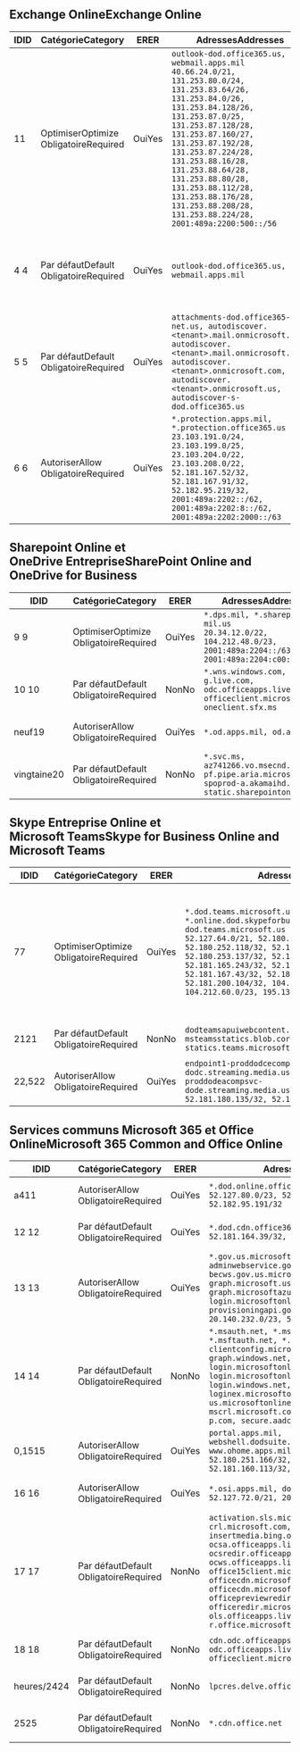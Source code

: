 <!--THIS FILE IS AUTOMATICALLY GENERATED. MANUAL CHANGES WILL BE OVERWRITTEN.-->
<!--Please contact the Office 365 Endpoints team with any questions.-->
<!--USGovDoD endpoints version 2020052800-->
<!--File generated 2020-06-13 17:00:10.1695-->

## <a name="exchange-online"></a><span data-ttu-id="98ca4-101">Exchange Online</span><span class="sxs-lookup"><span data-stu-id="98ca4-101">Exchange Online</span></span>

<span data-ttu-id="98ca4-102">ID</span><span class="sxs-lookup"><span data-stu-id="98ca4-102">ID</span></span> | <span data-ttu-id="98ca4-103">Catégorie</span><span class="sxs-lookup"><span data-stu-id="98ca4-103">Category</span></span> | <span data-ttu-id="98ca4-104">ER</span><span class="sxs-lookup"><span data-stu-id="98ca4-104">ER</span></span> | <span data-ttu-id="98ca4-105">Adresses</span><span class="sxs-lookup"><span data-stu-id="98ca4-105">Addresses</span></span> | <span data-ttu-id="98ca4-106">Ports</span><span class="sxs-lookup"><span data-stu-id="98ca4-106">Ports</span></span>
-- | -------------------- | --- | ---------------------------------------------------------------------------------------------------------------------------------------------------------------------------------------------------------------------------------------------------------------------------------------------------------------------------------------------------------------------------------------------- | -------------------------------
<span data-ttu-id="98ca4-107">1</span><span class="sxs-lookup"><span data-stu-id="98ca4-107">1</span></span> | <span data-ttu-id="98ca4-108">Optimiser</span><span class="sxs-lookup"><span data-stu-id="98ca4-108">Optimize</span></span><BR><span data-ttu-id="98ca4-109">Obligatoire</span><span class="sxs-lookup"><span data-stu-id="98ca4-109">Required</span></span> | <span data-ttu-id="98ca4-110">Oui</span><span class="sxs-lookup"><span data-stu-id="98ca4-110">Yes</span></span> | `outlook-dod.office365.us, webmail.apps.mil`<BR>`40.66.24.0/21, 131.253.80.0/24, 131.253.83.64/26, 131.253.84.0/26, 131.253.84.128/26, 131.253.87.0/25, 131.253.87.128/28, 131.253.87.160/27, 131.253.87.192/28, 131.253.87.224/28, 131.253.88.16/28, 131.253.88.64/28, 131.253.88.80/28, 131.253.88.112/28, 131.253.88.176/28, 131.253.88.208/28, 131.253.88.224/28, 2001:489a:2200:500::/56` | <span data-ttu-id="98ca4-111">**TCP :** 443, 80</span><span class="sxs-lookup"><span data-stu-id="98ca4-111">**TCP:** 443, 80</span></span>
<span data-ttu-id="98ca4-112">4 </span><span class="sxs-lookup"><span data-stu-id="98ca4-112">4</span></span> | <span data-ttu-id="98ca4-113">Par défaut</span><span class="sxs-lookup"><span data-stu-id="98ca4-113">Default</span></span><BR><span data-ttu-id="98ca4-114">Obligatoire</span><span class="sxs-lookup"><span data-stu-id="98ca4-114">Required</span></span> | <span data-ttu-id="98ca4-115">Oui</span><span class="sxs-lookup"><span data-stu-id="98ca4-115">Yes</span></span> | `outlook-dod.office365.us, webmail.apps.mil` | <span data-ttu-id="98ca4-116">**TCP :** 143, 25, 587, 993, 995</span><span class="sxs-lookup"><span data-stu-id="98ca4-116">**TCP:** 143, 25, 587, 993, 995</span></span>
<span data-ttu-id="98ca4-117">5 </span><span class="sxs-lookup"><span data-stu-id="98ca4-117">5</span></span> | <span data-ttu-id="98ca4-118">Par défaut</span><span class="sxs-lookup"><span data-stu-id="98ca4-118">Default</span></span><BR><span data-ttu-id="98ca4-119">Obligatoire</span><span class="sxs-lookup"><span data-stu-id="98ca4-119">Required</span></span> | <span data-ttu-id="98ca4-120">Oui</span><span class="sxs-lookup"><span data-stu-id="98ca4-120">Yes</span></span> | `attachments-dod.office365-net.us, autodiscover.<tenant>.mail.onmicrosoft.com, autodiscover.<tenant>.mail.onmicrosoft.us, autodiscover.<tenant>.onmicrosoft.com, autodiscover.<tenant>.onmicrosoft.us, autodiscover-s-dod.office365.us` | <span data-ttu-id="98ca4-121">**TCP :** 443, 80</span><span class="sxs-lookup"><span data-stu-id="98ca4-121">**TCP:** 443, 80</span></span>
<span data-ttu-id="98ca4-122">6 </span><span class="sxs-lookup"><span data-stu-id="98ca4-122">6</span></span> | <span data-ttu-id="98ca4-123">Autoriser</span><span class="sxs-lookup"><span data-stu-id="98ca4-123">Allow</span></span><BR><span data-ttu-id="98ca4-124">Obligatoire</span><span class="sxs-lookup"><span data-stu-id="98ca4-124">Required</span></span> | <span data-ttu-id="98ca4-125">Oui</span><span class="sxs-lookup"><span data-stu-id="98ca4-125">Yes</span></span> | `*.protection.apps.mil, *.protection.office365.us`<BR>`23.103.191.0/24, 23.103.199.0/25, 23.103.204.0/22, 23.103.208.0/22, 52.181.167.52/32, 52.181.167.91/32, 52.182.95.219/32, 2001:489a:2202::/62, 2001:489a:2202:8::/62, 2001:489a:2202:2000::/63` | <span data-ttu-id="98ca4-126">**TCP :** 25, 443</span><span class="sxs-lookup"><span data-stu-id="98ca4-126">**TCP:** 25, 443</span></span>

## <a name="sharepoint-online-and-onedrive-for-business"></a><span data-ttu-id="98ca4-127">Sharepoint Online et OneDrive Entreprise</span><span class="sxs-lookup"><span data-stu-id="98ca4-127">SharePoint Online and OneDrive for Business</span></span>

<span data-ttu-id="98ca4-128">ID</span><span class="sxs-lookup"><span data-stu-id="98ca4-128">ID</span></span> | <span data-ttu-id="98ca4-129">Catégorie</span><span class="sxs-lookup"><span data-stu-id="98ca4-129">Category</span></span> | <span data-ttu-id="98ca4-130">ER</span><span class="sxs-lookup"><span data-stu-id="98ca4-130">ER</span></span> | <span data-ttu-id="98ca4-131">Adresses</span><span class="sxs-lookup"><span data-stu-id="98ca4-131">Addresses</span></span> | <span data-ttu-id="98ca4-132">Ports</span><span class="sxs-lookup"><span data-stu-id="98ca4-132">Ports</span></span>
-- | -------------------- | --- | ------------------------------------------------------------------------------------------------------------------- | ----------------
<span data-ttu-id="98ca4-133">9 </span><span class="sxs-lookup"><span data-stu-id="98ca4-133">9</span></span> | <span data-ttu-id="98ca4-134">Optimiser</span><span class="sxs-lookup"><span data-stu-id="98ca4-134">Optimize</span></span><BR><span data-ttu-id="98ca4-135">Obligatoire</span><span class="sxs-lookup"><span data-stu-id="98ca4-135">Required</span></span> | <span data-ttu-id="98ca4-136">Oui</span><span class="sxs-lookup"><span data-stu-id="98ca4-136">Yes</span></span> | `*.dps.mil, *.sharepoint-mil.us`<BR>`20.34.12.0/22, 104.212.48.0/23, 2001:489a:2204::/63, 2001:489a:2204:c00::/54` | <span data-ttu-id="98ca4-137">**TCP :** 443, 80</span><span class="sxs-lookup"><span data-stu-id="98ca4-137">**TCP:** 443, 80</span></span>
<span data-ttu-id="98ca4-138">10 </span><span class="sxs-lookup"><span data-stu-id="98ca4-138">10</span></span> | <span data-ttu-id="98ca4-139">Par défaut</span><span class="sxs-lookup"><span data-stu-id="98ca4-139">Default</span></span><BR><span data-ttu-id="98ca4-140">Obligatoire</span><span class="sxs-lookup"><span data-stu-id="98ca4-140">Required</span></span> | <span data-ttu-id="98ca4-141">Non</span><span class="sxs-lookup"><span data-stu-id="98ca4-141">No</span></span> | `*.wns.windows.com, g.live.com, odc.officeapps.live.com, officeclient.microsoft.com, oneclient.sfx.ms` | <span data-ttu-id="98ca4-142">**TCP :** 443, 80</span><span class="sxs-lookup"><span data-stu-id="98ca4-142">**TCP:** 443, 80</span></span>
<span data-ttu-id="98ca4-143">neuf</span><span class="sxs-lookup"><span data-stu-id="98ca4-143">19</span></span> | <span data-ttu-id="98ca4-144">Autoriser</span><span class="sxs-lookup"><span data-stu-id="98ca4-144">Allow</span></span><BR><span data-ttu-id="98ca4-145">Obligatoire</span><span class="sxs-lookup"><span data-stu-id="98ca4-145">Required</span></span> | <span data-ttu-id="98ca4-146">Oui</span><span class="sxs-lookup"><span data-stu-id="98ca4-146">Yes</span></span> | `*.od.apps.mil, od.apps.mil` | <span data-ttu-id="98ca4-147">**TCP :** 443, 80</span><span class="sxs-lookup"><span data-stu-id="98ca4-147">**TCP:** 443, 80</span></span>
<span data-ttu-id="98ca4-148">vingtaine</span><span class="sxs-lookup"><span data-stu-id="98ca4-148">20</span></span> | <span data-ttu-id="98ca4-149">Par défaut</span><span class="sxs-lookup"><span data-stu-id="98ca4-149">Default</span></span><BR><span data-ttu-id="98ca4-150">Obligatoire</span><span class="sxs-lookup"><span data-stu-id="98ca4-150">Required</span></span> | <span data-ttu-id="98ca4-151">Non</span><span class="sxs-lookup"><span data-stu-id="98ca4-151">No</span></span> | `*.svc.ms, az741266.vo.msecnd.net, pf.pipe.aria.microsoft.com, spoprod-a.akamaihd.net, static.sharepointonline.com` | <span data-ttu-id="98ca4-152">**TCP :** 443, 80</span><span class="sxs-lookup"><span data-stu-id="98ca4-152">**TCP:** 443, 80</span></span>

## <a name="skype-for-business-online-and-microsoft-teams"></a><span data-ttu-id="98ca4-153">Skype Entreprise Online et Microsoft Teams</span><span class="sxs-lookup"><span data-stu-id="98ca4-153">Skype for Business Online and Microsoft Teams</span></span>

<span data-ttu-id="98ca4-154">ID</span><span class="sxs-lookup"><span data-stu-id="98ca4-154">ID</span></span> | <span data-ttu-id="98ca4-155">Catégorie</span><span class="sxs-lookup"><span data-stu-id="98ca4-155">Category</span></span> | <span data-ttu-id="98ca4-156">ER</span><span class="sxs-lookup"><span data-stu-id="98ca4-156">ER</span></span> | <span data-ttu-id="98ca4-157">Adresses</span><span class="sxs-lookup"><span data-stu-id="98ca4-157">Addresses</span></span> | <span data-ttu-id="98ca4-158">Ports</span><span class="sxs-lookup"><span data-stu-id="98ca4-158">Ports</span></span>
-- | -------------------- | --- | -------------------------------------------------------------------------------------------------------------------------------------------------------------------------------------------------------------------------------------------------------------------------------------------------------------------------------------------------------- | -----------------------------------------------
<span data-ttu-id="98ca4-159">7</span><span class="sxs-lookup"><span data-stu-id="98ca4-159">7</span></span> | <span data-ttu-id="98ca4-160">Optimiser</span><span class="sxs-lookup"><span data-stu-id="98ca4-160">Optimize</span></span><BR><span data-ttu-id="98ca4-161">Obligatoire</span><span class="sxs-lookup"><span data-stu-id="98ca4-161">Required</span></span> | <span data-ttu-id="98ca4-162">Oui</span><span class="sxs-lookup"><span data-stu-id="98ca4-162">Yes</span></span> | `*.dod.teams.microsoft.us, *.online.dod.skypeforbusiness.us, dod.teams.microsoft.us`<BR>`52.127.64.0/21, 52.180.249.148/32, 52.180.252.118/32, 52.180.252.187/32, 52.180.253.137/32, 52.180.253.154/32, 52.181.165.243/32, 52.181.166.119/32, 52.181.167.43/32, 52.181.167.64/32, 52.181.200.104/32, 104.212.32.0/22, 104.212.60.0/23, 195.134.240.0/22` | <span data-ttu-id="98ca4-163">**TCP :** 443</span><span class="sxs-lookup"><span data-stu-id="98ca4-163">**TCP:** 443</span></span><BR><span data-ttu-id="98ca4-164">**UDP :** 3478, 3479, 3480, 3481</span><span class="sxs-lookup"><span data-stu-id="98ca4-164">**UDP:** 3478, 3479, 3480, 3481</span></span>
<span data-ttu-id="98ca4-165"> 21</span><span class="sxs-lookup"><span data-stu-id="98ca4-165">21</span></span> | <span data-ttu-id="98ca4-166">Par défaut</span><span class="sxs-lookup"><span data-stu-id="98ca4-166">Default</span></span><BR><span data-ttu-id="98ca4-167">Obligatoire</span><span class="sxs-lookup"><span data-stu-id="98ca4-167">Required</span></span> | <span data-ttu-id="98ca4-168">Non</span><span class="sxs-lookup"><span data-stu-id="98ca4-168">No</span></span> | `dodteamsapuiwebcontent.blob.core.usgovcloudapi.net, msteamsstatics.blob.core.usgovcloudapi.net, statics.teams.microsoft.com` | <span data-ttu-id="98ca4-169">**TCP :** 443</span><span class="sxs-lookup"><span data-stu-id="98ca4-169">**TCP:** 443</span></span>
<span data-ttu-id="98ca4-170">22,5</span><span class="sxs-lookup"><span data-stu-id="98ca4-170">22</span></span> | <span data-ttu-id="98ca4-171">Autoriser</span><span class="sxs-lookup"><span data-stu-id="98ca4-171">Allow</span></span><BR><span data-ttu-id="98ca4-172">Obligatoire</span><span class="sxs-lookup"><span data-stu-id="98ca4-172">Required</span></span> | <span data-ttu-id="98ca4-173">Oui</span><span class="sxs-lookup"><span data-stu-id="98ca4-173">Yes</span></span> | `endpoint1-proddodcecompsvc-dodc.streaming.media.usgovcloudapi.net, endpoint1-proddodeacompsvc-dode.streaming.media.usgovcloudapi.net`<BR>`52.181.180.135/32, 52.182.53.6/32` | <span data-ttu-id="98ca4-174">**TCP :** 443</span><span class="sxs-lookup"><span data-stu-id="98ca4-174">**TCP:** 443</span></span>

## <a name="microsoft-365-common-and-office-online"></a><span data-ttu-id="98ca4-175">Services communs Microsoft 365 et Office Online</span><span class="sxs-lookup"><span data-stu-id="98ca4-175">Microsoft 365 Common and Office Online</span></span>

<span data-ttu-id="98ca4-176">ID</span><span class="sxs-lookup"><span data-stu-id="98ca4-176">ID</span></span> | <span data-ttu-id="98ca4-177">Catégorie</span><span class="sxs-lookup"><span data-stu-id="98ca4-177">Category</span></span> | <span data-ttu-id="98ca4-178">ER</span><span class="sxs-lookup"><span data-stu-id="98ca4-178">ER</span></span> | <span data-ttu-id="98ca4-179">Adresses</span><span class="sxs-lookup"><span data-stu-id="98ca4-179">Addresses</span></span> | <span data-ttu-id="98ca4-180">Ports</span><span class="sxs-lookup"><span data-stu-id="98ca4-180">Ports</span></span>
-- | ------------------- | --- | ---------------------------------------------------------------------------------------------------------------------------------------------------------------------------------------------------------------------------------------------------------------------------------------------------------------------------------------------------------------------------------------------- | ----------------
<span data-ttu-id="98ca4-181">a4</span><span class="sxs-lookup"><span data-stu-id="98ca4-181">11</span></span> | <span data-ttu-id="98ca4-182">Autoriser</span><span class="sxs-lookup"><span data-stu-id="98ca4-182">Allow</span></span><BR><span data-ttu-id="98ca4-183">Obligatoire</span><span class="sxs-lookup"><span data-stu-id="98ca4-183">Required</span></span> | <span data-ttu-id="98ca4-184">Oui</span><span class="sxs-lookup"><span data-stu-id="98ca4-184">Yes</span></span> | `*.dod.online.office365.us`<BR>`52.127.80.0/23, 52.181.164.39/32, 52.182.95.191/32` | <span data-ttu-id="98ca4-185">**TCP :** 443</span><span class="sxs-lookup"><span data-stu-id="98ca4-185">**TCP:** 443</span></span>
<span data-ttu-id="98ca4-186">12 </span><span class="sxs-lookup"><span data-stu-id="98ca4-186">12</span></span> | <span data-ttu-id="98ca4-187">Par défaut</span><span class="sxs-lookup"><span data-stu-id="98ca4-187">Default</span></span><BR><span data-ttu-id="98ca4-188">Obligatoire</span><span class="sxs-lookup"><span data-stu-id="98ca4-188">Required</span></span> | <span data-ttu-id="98ca4-189">Oui</span><span class="sxs-lookup"><span data-stu-id="98ca4-189">Yes</span></span> | `*.dod.cdn.office365.us`<BR>`52.181.164.39/32, 52.182.95.191/32` | <span data-ttu-id="98ca4-190">**TCP :** 443</span><span class="sxs-lookup"><span data-stu-id="98ca4-190">**TCP:** 443</span></span>
<span data-ttu-id="98ca4-191">13 </span><span class="sxs-lookup"><span data-stu-id="98ca4-191">13</span></span> | <span data-ttu-id="98ca4-192">Autoriser</span><span class="sxs-lookup"><span data-stu-id="98ca4-192">Allow</span></span><BR><span data-ttu-id="98ca4-193">Obligatoire</span><span class="sxs-lookup"><span data-stu-id="98ca4-193">Required</span></span> | <span data-ttu-id="98ca4-194">Oui</span><span class="sxs-lookup"><span data-stu-id="98ca4-194">Yes</span></span> | `*.gov.us.microsoftonline.com, adminwebservice.gov.us.microsoftonline.com, becws.gov.us.microsoftonline.com, dod-graph.microsoft.us, graph.microsoftazure.us, login.microsoftonline.us, provisioningapi.gov.us.microsoftonline.com`<BR>`20.140.232.0/23, 52.126.194.0/23` | <span data-ttu-id="98ca4-195">**TCP :** 443</span><span class="sxs-lookup"><span data-stu-id="98ca4-195">**TCP:** 443</span></span>
<span data-ttu-id="98ca4-196">14 </span><span class="sxs-lookup"><span data-stu-id="98ca4-196">14</span></span> | <span data-ttu-id="98ca4-197">Par défaut</span><span class="sxs-lookup"><span data-stu-id="98ca4-197">Default</span></span><BR><span data-ttu-id="98ca4-198">Obligatoire</span><span class="sxs-lookup"><span data-stu-id="98ca4-198">Required</span></span> | <span data-ttu-id="98ca4-199">Non</span><span class="sxs-lookup"><span data-stu-id="98ca4-199">No</span></span> | `*.msauth.net, *.msauthimages.us, *.msftauth.net, *.msftauthimages.us, clientconfig.microsoftonline-p.net, graph.windows.net, login.microsoftonline.com, login.microsoftonline-p.com, login.windows.net, loginex.microsoftonline.com, login-us.microsoftonline.com, mscrl.microsoft.com, nexus.microsoftonline-p.com, secure.aadcdn.microsoftonline-p.com` | <span data-ttu-id="98ca4-200">**TCP :** 443</span><span class="sxs-lookup"><span data-stu-id="98ca4-200">**TCP:** 443</span></span>
<span data-ttu-id="98ca4-201">0,15</span><span class="sxs-lookup"><span data-stu-id="98ca4-201">15</span></span> | <span data-ttu-id="98ca4-202">Autoriser</span><span class="sxs-lookup"><span data-stu-id="98ca4-202">Allow</span></span><BR><span data-ttu-id="98ca4-203">Obligatoire</span><span class="sxs-lookup"><span data-stu-id="98ca4-203">Required</span></span> | <span data-ttu-id="98ca4-204">Oui</span><span class="sxs-lookup"><span data-stu-id="98ca4-204">Yes</span></span> | `portal.apps.mil, webshell.dodsuite.office365.us, www.ohome.apps.mil`<BR>`52.180.251.166/32, 52.181.160.19/32, 52.181.160.113/32, 52.182.92.132/32` | <span data-ttu-id="98ca4-205">**TCP :** 443</span><span class="sxs-lookup"><span data-stu-id="98ca4-205">**TCP:** 443</span></span>
<span data-ttu-id="98ca4-206">16 </span><span class="sxs-lookup"><span data-stu-id="98ca4-206">16</span></span> | <span data-ttu-id="98ca4-207">Autoriser</span><span class="sxs-lookup"><span data-stu-id="98ca4-207">Allow</span></span><BR><span data-ttu-id="98ca4-208">Obligatoire</span><span class="sxs-lookup"><span data-stu-id="98ca4-208">Required</span></span> | <span data-ttu-id="98ca4-209">Oui</span><span class="sxs-lookup"><span data-stu-id="98ca4-209">Yes</span></span> | `*.osi.apps.mil, dod.loki.office365.us`<BR>`52.127.72.0/21, 2001:489a:2206::/48` | <span data-ttu-id="98ca4-210">**TCP :** 443</span><span class="sxs-lookup"><span data-stu-id="98ca4-210">**TCP:** 443</span></span>
<span data-ttu-id="98ca4-211">17 </span><span class="sxs-lookup"><span data-stu-id="98ca4-211">17</span></span> | <span data-ttu-id="98ca4-212">Par défaut</span><span class="sxs-lookup"><span data-stu-id="98ca4-212">Default</span></span><BR><span data-ttu-id="98ca4-213">Obligatoire</span><span class="sxs-lookup"><span data-stu-id="98ca4-213">Required</span></span> | <span data-ttu-id="98ca4-214">Non</span><span class="sxs-lookup"><span data-stu-id="98ca4-214">No</span></span> | `activation.sls.microsoft.com, crl.microsoft.com, go.microsoft.com, insertmedia.bing.office.net, ocsa.officeapps.live.com, ocsredir.officeapps.live.com, ocws.officeapps.live.com, office15client.microsoft.com, officecdn.microsoft.com, officecdn.microsoft.com.edgesuite.net, officepreviewredir.microsoft.com, officeredir.microsoft.com, ols.officeapps.live.com, r.office.microsoft.com` | <span data-ttu-id="98ca4-215">**TCP :** 443, 80</span><span class="sxs-lookup"><span data-stu-id="98ca4-215">**TCP:** 443, 80</span></span>
<span data-ttu-id="98ca4-216">18 </span><span class="sxs-lookup"><span data-stu-id="98ca4-216">18</span></span> | <span data-ttu-id="98ca4-217">Par défaut</span><span class="sxs-lookup"><span data-stu-id="98ca4-217">Default</span></span><BR><span data-ttu-id="98ca4-218">Obligatoire</span><span class="sxs-lookup"><span data-stu-id="98ca4-218">Required</span></span> | <span data-ttu-id="98ca4-219">Non</span><span class="sxs-lookup"><span data-stu-id="98ca4-219">No</span></span> | `cdn.odc.officeapps.live.com, odc.officeapps.live.com, officeclient.microsoft.com` | <span data-ttu-id="98ca4-220">**TCP :** 443, 80</span><span class="sxs-lookup"><span data-stu-id="98ca4-220">**TCP:** 443, 80</span></span>
<span data-ttu-id="98ca4-221">heures/24</span><span class="sxs-lookup"><span data-stu-id="98ca4-221">24</span></span> | <span data-ttu-id="98ca4-222">Par défaut</span><span class="sxs-lookup"><span data-stu-id="98ca4-222">Default</span></span><BR><span data-ttu-id="98ca4-223">Obligatoire</span><span class="sxs-lookup"><span data-stu-id="98ca4-223">Required</span></span> | <span data-ttu-id="98ca4-224">Non</span><span class="sxs-lookup"><span data-stu-id="98ca4-224">No</span></span> | `lpcres.delve.office.com` | <span data-ttu-id="98ca4-225">**TCP :** 443</span><span class="sxs-lookup"><span data-stu-id="98ca4-225">**TCP:** 443</span></span>
<span data-ttu-id="98ca4-226">25</span><span class="sxs-lookup"><span data-stu-id="98ca4-226">25</span></span> | <span data-ttu-id="98ca4-227">Par défaut</span><span class="sxs-lookup"><span data-stu-id="98ca4-227">Default</span></span><BR><span data-ttu-id="98ca4-228">Obligatoire</span><span class="sxs-lookup"><span data-stu-id="98ca4-228">Required</span></span> | <span data-ttu-id="98ca4-229">Non</span><span class="sxs-lookup"><span data-stu-id="98ca4-229">No</span></span> | `*.cdn.office.net` | <span data-ttu-id="98ca4-230">**TCP :** 443</span><span class="sxs-lookup"><span data-stu-id="98ca4-230">**TCP:** 443</span></span>
